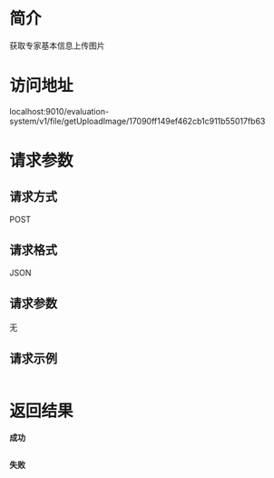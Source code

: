 # 简介
获取专家基本信息上传图片


# 访问地址
localhost:9010/evaluation-system/v1/file/getUploadImage/17090ff149ef462cb1c911b55017fb63

# 请求参数

## 请求方式
POST

## 请求格式
JSON

## 请求参数
无

## 请求示例
```json

```

# 返回结果
**成功**
```json
```

**失败**